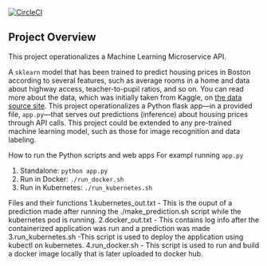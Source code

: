 [![CircleCI](https://dl.circleci.com/status-badge/img/gh/HalTee/Project4ML/tree/main.svg?style=svg)](https://dl.circleci.com/status-badge/redirect/gh/HalTee/Project4ML/tree/main)


## Project Overview

This project  operationalizes a Machine Learning Microservice API.

A `sklearn` model that has been trained to predict housing prices in Boston according to several features, such as average rooms in a home and data about highway access, teacher-to-pupil ratios, and so on. You can read more about the data, which was initially taken from Kaggle, on [the data source site](https://www.kaggle.com/c/boston-housing). This project operationalizes a Python flask app—in a provided file, `app.py`—that serves out predictions (inference) about housing prices through API calls. This project could be extended to any pre-trained machine learning model, such as those for image recognition and data labeling.

How to run the Python scripts and web apps
For exampl running `app.py`

1. Standalone:  `python app.py`
2. Run in Docker:  `./run_docker.sh`
3. Run in Kubernetes:  `./run_kubernetes.sh`

Files and their functions
1.kubernetes_out.txt - This is the ouput of a prediction made after running the ./make_prediction.sh script while the kubernetes pod is running.
2.docker_out.txt - This contains log info after the containerized application was run and a prediction was made 
3.run_kubernetes.sh -This script is used to  deploy the application using kubectl on kubernetes.
4.run_docker.sh - This script is used to run and build a docker image locally that is later uploaded to docker hub.

